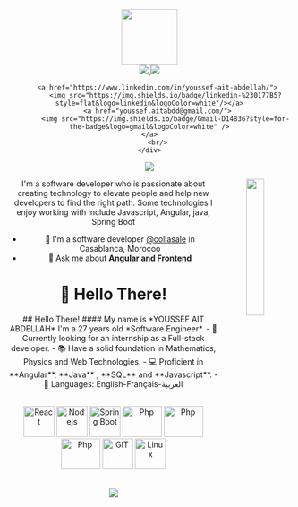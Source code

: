 <div id="header" align="center">
	<img src="https://media.giphy.com/media/M9gbBd9nbDrOTu1Mqx/giphy.gif" width="100"/>
	<div>
		<a href="https://www.linkedin.com/in/anass-el-jazouly/" target="_blank">
			<img src="https://img.shields.io/badge/LinkedIn-0077B5?style=for-the-badge&logo=linkedin&logoColor=white" />
		</a>
		<a href="anass.eljazouly@gmail.com" target="_blank">
			<img src="https://img.shields.io/badge/Gmail-D14836?style=for-the-badge&logo=gmail&logoColor=white" />
		</a>
		
		
		<a href="https://www.linkedin.com/in/youssef-ait-abdellah/">
			<img src="https://img.shields.io/badge/linkedin-%230177B5?style=flat&logo=linkedin&logoColor=white"/></a>
		<a href="youssef.aitabdd@gmail.com/">
			<img src="https://img.shields.io/badge/Gmail-D14836?style=for-the-badge&logo=gmail&logoColor=white" />
		</a>	
		<br/>
	</div>
</div>

<p align="center">
    <a href="https://www.linkedin.com/in/youssef-ait-abdellah/"><img src="https://img.shields.io/badge/linkedin-%230177B5?style=flat&logo=linkedin&logoColor=white"/></a>
  </p>
  
  <img src="https://github.com/mohamedabusrea/youssef-aitabdelah/blob/master/profile-img.png" align="right" width="25%"/>


I'm a software developer who is passionate about creating technology to elevate people and help new developers to find the right path. Some technologies I enjoy working with include Javascript, Angular, java, Spring Boot

- 🔭 I'm a software developer [@collasale](https://collasale.ma/) in Casablanca, Morocoo
- 💬 Ask me about **Angular and Frontend**

<h1>👋 Hello There!</h1>
## Hello There!
#### My name is *YOUSSEF AIT ABDELLAH* I'm a 27 years old *Software Engineer*.
- 🏦  Currently looking for an internship as a Full-stack developer.
<!-- - 📝 I regulary write technical articles for [hashnode](https://apoorvtyagi.tech/) and [dev.to](https://dev.to/apoorvtyagi)-->
- 📚 Have a solid foundation in Mathematics, Physics and Web Technologies.
- 💻 Proficient in **Angular**, **Java** , **SQL** and **Javascript**.
- 📖 Languages: English-Français-العربية
<br/><br/>
<p align="center">
	<!--React-->
	<img src="https://www.vectorlogo.zone/logos/angular/angular-icon.svg" alt="React" width="55" height="55"/>
      	<!--Node JS -->
	<img src="https://www.vectorlogo.zone/logos/nodejs/nodejs-icon.svg" alt="Nodejs" width="55" height="55"/>
     	<!--Spring Boot-->
	<img src="https://www.vectorlogo.zone/logos/springio/springio-icon.svg" alt="Spring Boot" width="55" height="55"/>
	<!--PhP-->
	<img src="https://www.vectorlogo.zone/logos/php/php-ar21.svg" alt="Php" width="70" height="55"/>
	<!--MySQL-->
	<img src="https://www.vectorlogo.zone/logos/mysql/mysql-icon.svg" alt="Php" width="70" height="55"/>
	<!--MongoDB-->
	<img src="https://www.vectorlogo.zone/logos/mongodb/mongodb-icon.svg" alt="Php" width="70" height="55"/>
	<!--Git-->
	<img src="https://www.vectorlogo.zone/logos/git-scm/git-scm-icon.svg" alt="GIT" width="55" height="55"/> 
	<!--Linux-->
	<img src="https://www.vectorlogo.zone/logos/linux/linux-icon.svg" alt="Linux" width="55" height="55"/> 
</p>
<br/>

<div align="center">
<a href="https://git.io/streak-stats"><img src="http://github-readme-streak-stats.herokuapp.com?user=anasseljazouly&theme=neon-palenight&background=1A1B27&border=E4E2E2&stroke=E4E2E2"/></a>
</div>



